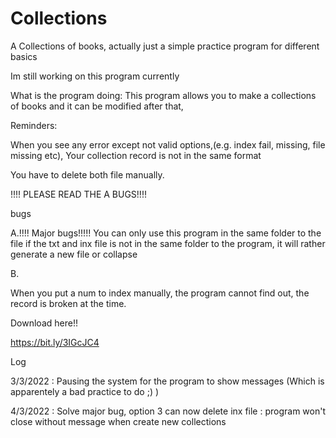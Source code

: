 # Collections
A Collections of books, actually just a simple practice program for different basics


Im still working on this program currently




What is the program doing:
This program allows you to make a collections of books and it can be modified after that,




Reminders:


When you see any error except not valid options,(e.g. index fail, missing, file missing etc), Your collection record is not in the same format


You have to delete both file manually.




!!!! PLEASE READ THE A BUGS!!!!

bugs

A.!!!! Major bugs!!!!!
You can only use this program in the same folder to the file
if the txt and inx file is not in the same folder to the program, it will rather generate a new file or collapse

B.


When you put a num to index manually, the program cannot find out, the record is broken at the time.





Download here!!


https://bit.ly/3IGcJC4

Log

3/3/2022 : Pausing the system for the program to show messages (Which is apparentely a bad practice to do ;) )

4/3/2022 : Solve major bug, option 3 can now delete inx file 
         : program won't close without message when create new collections
         
